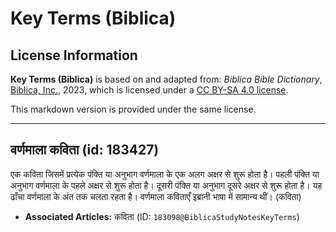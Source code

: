 # Key Terms (Biblica)

## License Information

**Key Terms (Biblica)** is based on and adapted from: _Biblica Bible Dictionary_, [Biblica, Inc.](https://www.biblica.com/), 2023, which is licensed under a [CC BY-SA 4.0 license](https://creativecommons.org/licenses/by-sa/4.0/legalcode.en).

This markdown version is provided under the same license.



--------------------------------

## वर्णमाला कविता (id: 183427)

एक कविता जिसमें प्रत्येक पंक्ति या अनुभाग वर्णमाला के एक अलग अक्षर से शुरू होता है। पहली पंक्ति या अनुभाग वर्णमाला के पहले अक्षर से शुरू होता है। दूसरी पंक्ति या अनुभाग दूसरे अक्षर से शुरू होता है। यह ढाँचा वर्णमाला के अंत तक चलता रहता है। वर्णमाला कविताएँ इब्रानी भाषा में सामान्य थीं। (कविता)

* **Associated Articles:** कविता (ID: `183098@BiblicaStudyNotesKeyTerms`)

